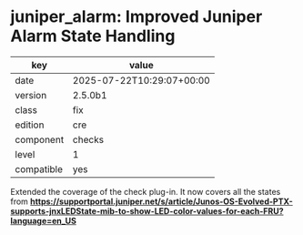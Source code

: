 [//]: # (werk v2)
# juniper_alarm: Improved Juniper Alarm State Handling

key        | value
---------- | ---
date       | 2025-07-22T10:29:07+00:00
version    | 2.5.0b1
class      | fix
edition    | cre
component  | checks
level      | 1
compatible | yes

Extended the coverage of the check plug-in.
It now covers all the states from **https://supportportal.juniper.net/s/article/Junos-OS-Evolved-PTX-supports-jnxLEDState-mib-to-show-LED-color-values-for-each-FRU?language=en_US**
